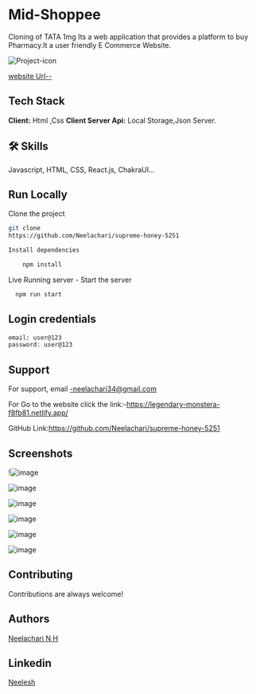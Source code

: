 # Mid-Shoppee

Cloning of TATA 1mg
Its a web application that provides a platform to buy Pharmacy.It a user friendly E Commerce Website.

![Project-icon](https://user-images.githubusercontent.com/112808279/229431818-2e9a03ff-576e-4691-86f2-f91af434f3ae.png)



[website Url--](https://mid-shoppee.netlify.app/)
## Tech Stack
**Client:** Html ,Css
**Client Server Api:** Local Storage,Json Server.
## 🛠 Skills
Javascript, HTML, CSS, React.js, ChakraUI...


## Run Locally

Clone the project
```bash
git clone
https://github.com/Neelachari/supreme-honey-5251

Install dependencies

    npm install

```
Live Running server  -
Start the server

```bash
  npm run start
```
## Login credentials
```bash
email: user@123 
password: user@123
```

## Support
For support, email -neelachari34@gmail.com 

For Go to the website click the link:-https://legendary-monstera-f8fb81.netlify.app/

GitHub Link:https://github.com/Neelachari/supreme-honey-5251
## Screenshots
!![image](https://user-images.githubusercontent.com/112808279/229432948-61d4f0e5-054c-4c6b-829a-9af9cf16a7af.png)

 
![image](https://user-images.githubusercontent.com/112808279/229433095-01be358a-a358-40ca-b988-a5bf693d212f.png)


![image](https://user-images.githubusercontent.com/112808279/229433392-fba64b0e-34f0-4d8e-96bd-aa50d6dcd7d3.png)



![image](https://user-images.githubusercontent.com/112808279/229433518-6dbfecfb-562e-4e77-bada-7b56556e4094.png)



![image](https://user-images.githubusercontent.com/112808279/229433635-1d117c44-17b3-4da7-a797-969c4a886bbb.png)

![image](https://user-images.githubusercontent.com/112808279/229433926-b491d03d-59e9-4329-8311-4bafd027fe46.png)
## Contributing

Contributions are always welcome!
## Authors

 [Neelachari N H](https://github.com/Neelachari)
## Linkedin

 [Neelesh](https://www.linkedin.com/in/neelesh-n-h-2704a7196/)
 

 
 
 
 
 


 
